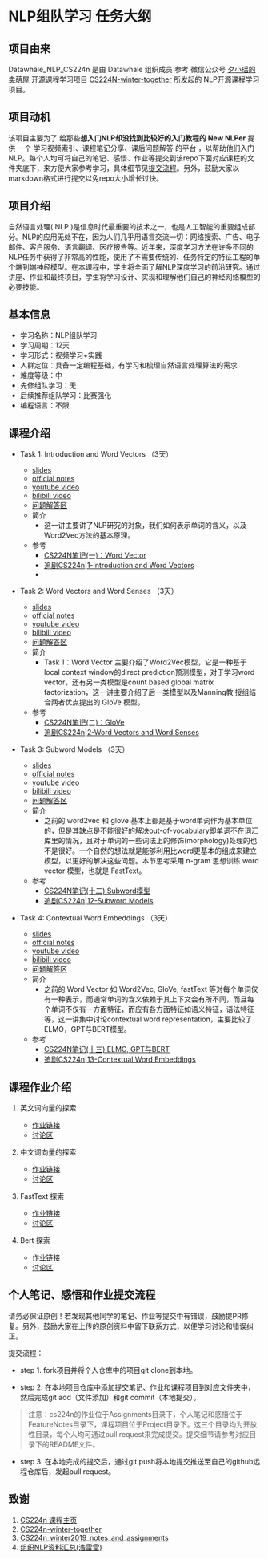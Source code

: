 # NLP组队学习 任务大纲

## 项目由来

Datawhale_NLP_CS224n 是由 Datawhale 组织成员 参考 微信公众号 [夕小瑶的卖萌屋](https://mp.weixin.qq.com/s?__biz=MzIwNzc2NTk0NQ==&mid=2247485633&idx=1&sn=24f65254ae07f53ebb1d976b37d2573b&chksm=970c2017a07ba90182d85fc0a238d3234bd9fe3eb357371db756ba73e321f733d52658fe941b&token=1203749132&lang=zh_CN#rd) 开源课程学习项目 [CS224N-winter-together](https://github.com/xixiaoyao/CS224n-winter-together) 所发起的 NLP开源课程学习项目。

## 项目动机

该项目主要为了 给那些**想入门NLP却没找到比较好的入门教程的 New NLPer** 提供 一个 学习视频索引、课程笔记分享、课后问题解答 的平台 ，以帮助他们入门 NLP。每个人均可将自己的笔记、感悟、作业等提交到该repo下面对应课程的文件夹底下，来方便大家参考学习，具体细节见[提交流程](https://github.com/xixiaoyao/CS224n-winter-together/blob/master/README.md#个人笔记感悟和作业提交流程)。另外，鼓励大家以markdown格式进行提交以免repo大小增长过快。

## 项目介绍

自然语言处理( NLP )是信息时代最重要的技术之一，也是人工智能的重要组成部分。NLP的应用无处不在，因为人们几乎用语言交流一切：网络搜索、广告、电子邮件、客户服务、语言翻译、医疗报告等。近年来，深度学习方法在许多不同的NLP任务中获得了非常高的性能，使用了不需要传统的、任务特定的特征工程的单个端到端神经模型。在本课程中，学生将全面了解NLP深度学习的前沿研究。通过讲座、作业和最终项目，学生将学习设计、实现和理解他们自己的神经网络模型的必要技能。

## 基本信息

- 学习名称：NLP组队学习
- 学习周期：12天
- 学习形式：视频学习+实践
- 人群定位：具备一定编程基础，有学习和梳理自然语言处理算法的需求
- 难度等级：中
- 先修组队学习：无
- 后续推荐组队学习：比赛强化
- 编程语言：不限

## 课程介绍

- Task 1: Introduction and Word Vectors （3天）
  - [slides](Lecture/Lecture1/slides/) 
  - [official notes](Lecture/Lecture1/official_notes/)
  - [youtube video](https://www.youtube.com/watch?v=8rXD5-xhemo)
  - [bilibili video](https://www.bilibili.com/video/BV1s4411N7fC?p=1)
  - [问题解答区](https://github.com/km1994/Datawhale_NLP_CS224n/issues/1)
  - 简介
    - 这一讲主要讲了NLP研究的对象，我们如何表示单词的含义，以及Word2Vec方法的基本原理。
  - 参考
    - [CS224N笔记(一)：Word Vector](https://zhuanlan.zhihu.com/p/59016893)
    - [追剧CS224n|1-Introduction and Word Vectors](https://zhuanlan.zhihu.com/p/117603106)
    - 

- Task 2: Word Vectors and Word Senses （3天）
  - [slides](Lecture/Lecture2/slides/) 
  - [official notes](Lecture/Lecture2/official_notes/)
  - [youtube video](https://www.youtube.com/watch?v=kEMJRjEdNzM&list=PLoROMvodv4rOhcuXMZkNm7j3fVwBBY42z&index=2)
  - [bilibili video](https://www.bilibili.com/video/BV1s4411N7fC?p=2)
  - [问题解答区](https://github.com/km1994/Datawhale_NLP_CS224n/issues/2)
  - 简介
    - Task 1：Word Vector 主要介绍了Word2Vec模型，它是一种基于local context window的direct prediction预测模型，对于学习word vector，还有另一类模型是count based global matrix factorization，这一讲主要介绍了后一类模型以及Manning教 授组结合两者优点提出的 GloVe 模型。
  - 参考
    - [CS224N笔记(二)：GloVe](https://zhuanlan.zhihu.com/p/60208480)
    - [追剧CS224n|2-Word Vectors and Word Senses](https://zhuanlan.zhihu.com/p/118488012)

- Task 3: Subword Models （3天）
  - [slides](Lecture/Lecture12/slides/) 
  - [official notes](Lecture/Lecture12/official_notes/)
  - [youtube video](https://www.youtube.com/watch?v=9oTHFx0Gg3Q&list=PLoROMvodv4rOhcuXMZkNm7j3fVwBBY42z&index=12)
  - [bilibili video](https://www.bilibili.com/video/BV1s4411N7fC?p=12)
  - [问题解答区](https://github.com/km1994/Datawhale_NLP_CS224n/issues/12)
  - 简介
    - 之前的 word2vec 和 glove 基本上都是基于word单词作为基本单位的，但是其缺点是不能很好的解决out-of-vocabulary即单词不在词汇库里的情况，且对于单词的一些词法上的修饰(morphology)处理的也不是很好。一个自然的想法就是能够利用比word更基本的组成来建立模型，以更好的解决这些问题。本节思考采用 n-gram 思想训练 word vector 模型，也就是 FastText。
  - 参考
    - [CS224N笔记(十二):Subword模型](https://zhuanlan.zhihu.com/p/69414965)
    - [追剧CS224n|12-Subword Models](https://zhuanlan.zhihu.com/p/124811030)

- Task 4: Contextual Word Embeddings  （3天）
  - [slides](Lecture/Lecture13/slides/) 
  - [official notes](Lecture/Lecture14/official_notes/)
  - [youtube video](https://www.youtube.com/watch?v=kEMJRjEdNzM&list=PLoROMvodv4rOhcuXMZkNm7j3fVwBBY42z&index=13)
  - [bilibili video](https://www.bilibili.com/video/BV1s4411N7fC?p=13)
  - [问题解答区](https://github.com/km1994/Datawhale_NLP_CS224n/issues/13)
  - 简介
    - 之前的 Word Vector 如 Word2Vec, GloVe, fastText 等对每个单词仅有一种表示，而通常单词的含义依赖于其上下文会有所不同，而且每个单词不仅有一方面特征，而应有各方面特征如语义特征，语法特征等，这一讲集中讨论contextual word representation，主要比较了ELMO，GPT与BERT模型。
  - 参考
    - [CS224N笔记(十三):ELMO, GPT与BERT](https://zhuanlan.zhihu.com/yuchiliu)
    - [追剧CS224n|13-Contextual Word Embeddings](https://zhuanlan.zhihu.com/p/125520413)

## 课程作业介绍

1. 英文词向量的探索
   - [作业链接](Assignments/official/homework1/en/)
   - [讨论区](https://github.com/km1994/Datawhale_NLP_CS224n/issues/21)
   
2. 中文词向量的探索
   - [作业链接](Assignments/official/homework1/zh/)
   - [讨论区](https://github.com/km1994/Datawhale_NLP_CS224n/issues/21) 
  
3. FastText 探索
   - [作业链接](Assignments/official/homework1/FastText/)
   - [讨论区](https://github.com/km1994/Datawhale_NLP_CS224n/issues/21) 

4. Bert 探索
   - [作业链接](Assignments/official/homework1/Bert/)
   - [讨论区](https://github.com/km1994/Datawhale_NLP_CS224n/issues/21) 

## 个人笔记、感悟和作业提交流程

请务必保证原创！若发现其他同学的笔记、作业等提交中有错误，鼓励提PR修复。另外，鼓励大家在上传的原创资料中留下联系方式，以便学习讨论和错误纠正。

提交流程：

- step 1. fork项目并将个人仓库中的项目git clone到本地。

- step 2. 在本地项目仓库中添加提交笔记、作业和课程项目到对应文件夹中，然后完成git add（文件添加）和git commit（本地提交）。

> 注意：cs224n的作业位于Assignments目录下，个人笔记和感悟位于FeatureNotes目录下，课程项目位于Project目录下。这三个目录均为开放性目录，每个人均可通过pull request来完成提交。提交细节请参考对应目录下的README文件。

- step 3. 在本地完成的提交后，通过git push将本地提交推送至自己的github远程仓库后，发起pull request。


## 致谢

1. [CS224n 课程主页](http://web.stanford.edu/class/cs224n/index.html)
2. [CS224n-winter-together](https://github.com/xixiaoyao/CS224n-winter-together)
3. [CS224n_winter2019_notes_and_assignments](https://github.com/lrs1353281004/CS224n_winter2019_notes_and_assignments)
4. [组织NLP资料汇总(浩雷雷)](https://shimo.im/mindmaps/kRQ3rYX9T6WRQCCP?from=groupmessage)
  

